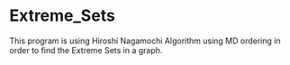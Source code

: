Extreme_Sets
============

This program is using Hiroshi Nagamochi Algorithm using MD ordering in order to find the Extreme Sets in a graph.
